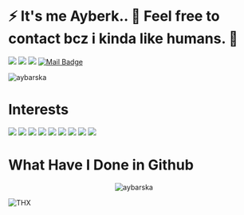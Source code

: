 
# ⚡ It's me Ayberk.. 💬 Feel free to contact bcz i kinda like humans. 👯

[![](https://img.shields.io/badge/twitter-%231DA1F2.svg?&style=for-the-badge&logo=twitter&logoColor=white)](https://www.twitter.com/aybarska/)
[![](https://img.shields.io/badge/linkedin-%230077B5.svg?&style=for-the-badge&logo=linkedin&logoColor=white)](https://www.linkedin.com/in/ayberkmogol/)
[![](https://img.shields.io/badge/instagram-%23E4405F.svg?&style=for-the-badge&logo=instagram&logoColor=white)](https://instagram.com/aybarzschka)
[![Mail Badge](https://img.shields.io/badge/ayberk.m@yandex.com-c14438?style=for-the-badge&logo=YANDEX&logoColor=white&link=mailto:ayberk.m@yandex.com)](mailto:ayberk.m@yandex.com)

<p align="left"> <img src="https://komarev.com/ghpvc/?username=aybarska" alt="aybarska" /> </p>

# Interests
[![](https://img.shields.io/badge/ui/ux-cD1?style=for-the-badge&logo=ui/ux)]()
[![](https://img.shields.io/badge/javascript-cD1?style=for-the-badge&logo=javascript)]()
[![](https://img.shields.io/badge/react-cD1?style=for-the-badge&logo=react)]()
[![](https://img.shields.io/badge/python-cD1?style=for-the-badge&logo=python)]()
[![](https://img.shields.io/badge/unity-cD1?style=for-the-badge&logo=unity)]()
[![](https://img.shields.io/badge/node.js-cD1?style=for-the-badge&logo=node.js)]()
[![](https://img.shields.io/badge/arduino-cD1?style=for-the-badge&logo=arduino)]()
[![](https://img.shields.io/badge/vue.js-cD1?style=for-the-badge&logo=vue.js)]()
[![](https://img.shields.io/badge/GitKraken-cD1?style=for-the-badge&logo=GitKraken)]()





# What Have I Done in Github
<p align="center"> <img src="https://github-readme-stats.vercel.app/api?username=aybarska&show_icons=true" alt="aybarska" /> </p> 


![THX](https://media0.giphy.com/media/qELUinv5TOmyi4XRp4/giphy.gif)
